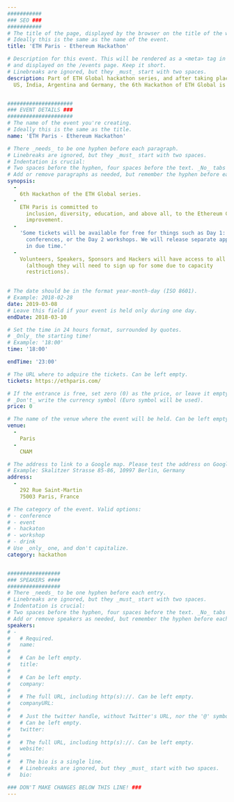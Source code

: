 ```yaml
---
###########
### SEO ###
###########
# The title of the page, displayed by the browser on the title of the window.
# Ideally this is the same as the name of the event.
title: 'ETH Paris - Ethereum Hackathon'

# Description for this event. This will be rendered as a <meta> tag in the HTML, 
# and displayed on the /events page. Keep it short.
# Linebreaks are ignored, but they _must_ start with two spaces.
description: Part of ETH Global hackathon series, and after taking place in the 
  US, India, Argentina and Germany, the 6th Hackathon of ETH Global is finally coming to France. ETH Paris is committed to inclusion, diversity, education, and above all, to the Ethereum Community improvement.


#####################
### EVENT DETAILS ###
#####################
# The name of the event you're creating.
# Ideally this is the same as the title.
name: 'ETH Paris - Ethereum Hackathon'

# There _needs_ to be one hyphen before each paragraph.
# Linebreaks are ignored, but they _must_ start with two spaces.
# Indentation is crucial:
# Two spaces before the hyphen, four spaces before the text. _No_ tabs allowed.
# Add or remove paragraphs as needed, but remember the hyphen before each entry.
synopsis:
  -
    6th Hackathon of the ETH Global series.
  -
    ETH Paris is committed to
      inclusion, diversity, education, and above all, to the Ethereum Community
      improvement.
  -
    'Some tickets will be available for free for things such as Day 1:
      conferences, or the Day 2 workshops. We will release separate applications
      in due time.'
  -
    Volunteers, Speakers, Sponsors and Hackers will have access to all events
      (although they will need to sign up for some due to capacity 
      restrictions).
 

# The date should be in the format year-month-day (ISO 8601).
# Example: 2018-02-28
date: 2019-03-08
# Leave this field if your event is held only during one day.
endDate: 2018-03-10

# Set the time in 24 hours format, surrounded by quotes.
# _Only_ the starting time!
# Example: '18:00'
time: '18:00'

endTime: '23:00'

# The URL where to adquire the tickets. Can be left empty.
tickets: https://ethparis.com/

# If the entrance is free, set zero (0) as the price, or leave it empty.
# _Don't_ write the currency symbol (Euro symbol will be used).
price: 0

# The name of the venue where the event will be held. Can be left empty.
venue: 
  -
    Paris
  -
    CNAM

# The address to link to a Google map. Please test the address on Google Maps.
# Example: Skalitzer Strasse 85-86, 10997 Berlin, Germany
address: 
  -
    292 Rue Saint-Martin
    75003 Paris, France

# The category of the event. Valid options:
# - conference
# - event
# - hackaton
# - workshop
# - drink
# Use _only_ one, and don't capitalize.
category: hackathon 


#################
### SPEAKERS ####
#################
# There _needs_ to be one hyphen before each entry.
# Linebreaks are ignored, but they _must_ start with two spaces.
# Indentation is crucial:
# Two spaces before the hyphen, four spaces before the text. _No_ tabs allowed.
# Add or remove speakers as needed, but remember the hyphen before each entry.
speakers:
# -
#   # Required.
#   name: 
#
#   # Can be left empty.
#   title: 
#
#   # Can be left empty.
#   company: 
#
#   # The full URL, including http(s)://. Can be left empty.
#   companyURL: 
#
#   # Just the twitter handle, without Twitter's URL, nor the '@' symbol.
#   # Can be left empty.
#   twitter: 
#
#   # The full URL, including http(s)://. Can be left empty.
#   website: 
#
#   # The bio is a single line. 
#   # Linebreaks are ignored, but they _must_ start with two spaces.
#   bio: 

### DON'T MAKE CHANGES BELOW THIS LINE! ###
---
```

<!-- ### DON'T MAKE CHANGES BELOW THIS LINE! ### -->

<Event-Content/>
